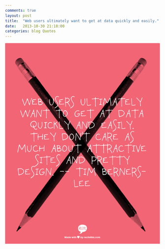 ```yaml
---
comments: true
layout: post
title:  "Web users ultimately want to get at data quickly and easily."
date:   2013-10-30 21:18:00
categories: blog Quotes
---
```

<img alt="Web users ultimately want to get at data quickly and easily." src="/assets/posts/web-users-ultimately.png" />